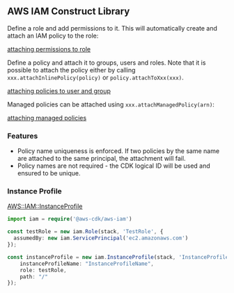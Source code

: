 ## AWS IAM Construct Library

Define a role and add permissions to it. This will automatically create and
attach an IAM policy to the role:

[attaching permissions to role](test/example.role.lit.ts)

Define a policy and attach it to groups, users and roles. Note that it is possible to attach
the policy either by calling `xxx.attachInlinePolicy(policy)` or `policy.attachToXxx(xxx)`.

[attaching policies to user and group](test/example.attaching.lit.ts)

Managed policies can be attached using `xxx.attachManagedPolicy(arn)`:

[attaching managed policies](test/example.managedpolicy.lit.ts)

### Features

* Policy name uniqueness is enforced. If two policies by the same name are attached to the same
   principal, the attachment will fail.
* Policy names are not required - the CDK logical ID will be used and ensured to be unique.

### Instance Profile

[AWS::IAM::InstanceProfile](https://docs.aws.amazon.com/AWSCloudFormation/latest/UserGuide/aws-resource-iam-instanceprofile.html)

```ts
import iam = require('@aws-cdk/aws-iam')

const testRole = new iam.Role(stack, 'TestRole', {
  assumedBy: new iam.ServicePrincipal('ec2.amazonaws.com')
});

const instanceProfile = new iam.InstanceProfile(stack, 'InstanceProfile', {
    instanceProfileName: "InstanceProfileName",
    role: testRole,
    path: "/"
});

```